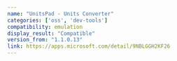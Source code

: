 ```yaml
---
name: "UnitsPad - Units Converter"
categories: ['oss', 'dev-tools']
compatibility: emulation
display_result: "Compatible"
version_from: "1.1.0.13"
link: https://apps.microsoft.com/detail/9NBLGGH2KF26
---
```

